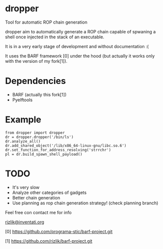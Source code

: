 dropper
=======

Tool for automatic ROP chain generation

dropper aim to automatically generate a ROP chain capable of spwaning
a shell once injected in the stack of an executable.

It is in a very early stage of development and without documentation
:(

It uses the BARF framework [0] under the hood (but actually it works only
with the version of my fork[1]).

Dependencies
============

- BARF (actually this fork[1])
- Pyelftools


Example
=======
    from dropper import dropper
    dr = dropper.dropper('/bin/ls')
    dr.analyze_all()
    dr.add_shared_object('/lib/x86_64-linux-gnu/libc.so.6')
    dr.set_function_for_address_resolving('strrchr')
    pl = dr.build_spawn_shell_payload()

TODO
====

* It's very slow
* Analyze other categories of gadgets
* Better chain generation
* Use planning as rop chain generation strategy! (check planning branch)

Feel free con contact me for info

rizlik@inventati.org

[0] https://github.com/programa-stic/barf-project.git

[1] https://github.com/rizlik/barf-project.git
